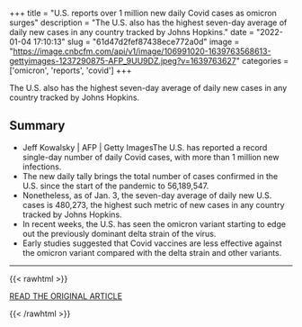 +++
title = "U.S. reports over 1 million new daily Covid cases as omicron surges"
description = "The U.S. also has the highest seven-day average of daily new cases in any country tracked by Johns Hopkins."
date = "2022-01-04 17:10:13"
slug = "61d47d2fef87438ece772a0d"
image = "https://image.cnbcfm.com/api/v1/image/106991020-1639763568613-gettyimages-1237290875-AFP_9UU9DZ.jpeg?v=1639763627"
categories = ['omicron', 'reports', 'covid']
+++

The U.S. also has the highest seven-day average of daily new cases in any country tracked by Johns Hopkins.

## Summary

- Jeff Kowalsky | AFP | Getty ImagesThe U.S. has reported a record single-day number of daily Covid cases, with more than 1 million new infections.
- The new daily tally brings the total number of cases confirmed in the U.S. since the start of the pandemic to 56,189,547.
- Nonetheless, as of Jan. 3, the seven-day average of daily new U.S. cases is 480,273, the highest such metric of new cases in any country tracked by Johns Hopkins.
- In recent weeks, the U.S. has seen the omicron variant starting to edge out the previously dominant delta strain of the virus.
- Early studies suggested that Covid vaccines are less effective against the omicron variant compared with the delta strain and other variants.

---

{{< rawhtml >}}
  <p class="article-category">
    <a target="_blank" href="https://www.cnbc.com/2022/01/04/us-counts-over-1-million-new-daily-covid-cases-in-global-record-.html">READ THE ORIGINAL ARTICLE</a>
  </p>
{{< /rawhtml >}}
